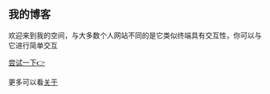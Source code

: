 ## 我的博客

欢迎来到我的空间，与大多数个人网站不同的是它类似终端具有交互性，你可以与它进行简单交互

[尝试一下👉](https://yucihent.space/)

更多可以看[关于](https://yucihent.space/about)
